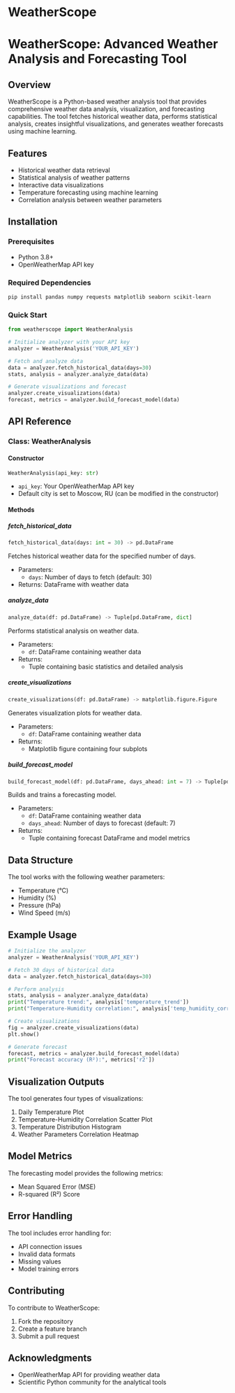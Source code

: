 # WeatherScope
# WeatherScope: Advanced Weather Analysis and Forecasting Tool

## Overview
WeatherScope is a Python-based weather analysis tool that provides comprehensive weather data analysis, visualization, and forecasting capabilities. The tool fetches historical weather data, performs statistical analysis, creates insightful visualizations, and generates weather forecasts using machine learning.

## Features
- Historical weather data retrieval
- Statistical analysis of weather patterns
- Interactive data visualizations
- Temperature forecasting using machine learning
- Correlation analysis between weather parameters

## Installation

### Prerequisites
- Python 3.8+
- OpenWeatherMap API key

### Required Dependencies
```bash
pip install pandas numpy requests matplotlib seaborn scikit-learn
```

### Quick Start
```python
from weatherscope import WeatherAnalysis

# Initialize analyzer with your API key
analyzer = WeatherAnalysis('YOUR_API_KEY')

# Fetch and analyze data
data = analyzer.fetch_historical_data(days=30)
stats, analysis = analyzer.analyze_data(data)

# Generate visualizations and forecast
analyzer.create_visualizations(data)
forecast, metrics = analyzer.build_forecast_model(data)
```

## API Reference

### Class: WeatherAnalysis

#### Constructor
```python
WeatherAnalysis(api_key: str)
```
- `api_key`: Your OpenWeatherMap API key
- Default city is set to Moscow, RU (can be modified in the constructor)

#### Methods

##### fetch_historical_data
```python
fetch_historical_data(days: int = 30) -> pd.DataFrame
```
Fetches historical weather data for the specified number of days.
- Parameters:
  - `days`: Number of days to fetch (default: 30)
- Returns: DataFrame with weather data

##### analyze_data
```python
analyze_data(df: pd.DataFrame) -> Tuple[pd.DataFrame, dict]
```
Performs statistical analysis on weather data.
- Parameters:
  - `df`: DataFrame containing weather data
- Returns:
  - Tuple containing basic statistics and detailed analysis

##### create_visualizations
```python
create_visualizations(df: pd.DataFrame) -> matplotlib.figure.Figure
```
Generates visualization plots for weather data.
- Parameters:
  - `df`: DataFrame containing weather data
- Returns:
  - Matplotlib figure containing four subplots

##### build_forecast_model
```python
build_forecast_model(df: pd.DataFrame, days_ahead: int = 7) -> Tuple[pd.DataFrame, dict]
```
Builds and trains a forecasting model.
- Parameters:
  - `df`: DataFrame containing weather data
  - `days_ahead`: Number of days to forecast (default: 7)
- Returns:
  - Tuple containing forecast DataFrame and model metrics

## Data Structure
The tool works with the following weather parameters:
- Temperature (°C)
- Humidity (%)
- Pressure (hPa)
- Wind Speed (m/s)

## Example Usage

```python
# Initialize the analyzer
analyzer = WeatherAnalysis('YOUR_API_KEY')

# Fetch 30 days of historical data
data = analyzer.fetch_historical_data(days=30)

# Perform analysis
stats, analysis = analyzer.analyze_data(data)
print("Temperature trend:", analysis['temperature_trend'])
print("Temperature-Humidity correlation:", analysis['temp_humidity_corr'])

# Create visualizations
fig = analyzer.create_visualizations(data)
plt.show()

# Generate forecast
forecast, metrics = analyzer.build_forecast_model(data)
print("Forecast accuracy (R²):", metrics['r2'])
```

## Visualization Outputs
The tool generates four types of visualizations:
1. Daily Temperature Plot
2. Temperature-Humidity Correlation Scatter Plot
3. Temperature Distribution Histogram
4. Weather Parameters Correlation Heatmap

## Model Metrics
The forecasting model provides the following metrics:
- Mean Squared Error (MSE)
- R-squared (R²) Score

## Error Handling
The tool includes error handling for:
- API connection issues
- Invalid data formats
- Missing values
- Model training errors

## Contributing
To contribute to WeatherScope:
1. Fork the repository
2. Create a feature branch
3. Submit a pull request


## Acknowledgments
- OpenWeatherMap API for providing weather data
- Scientific Python community for the analytical tools
